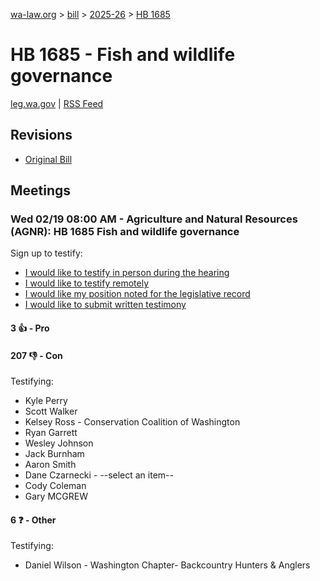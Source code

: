 [wa-law.org](/) > [bill](/bill/) > [2025-26](/bill/2025-26/) > [HB 1685](/bill/2025-26/hb/1685/)

# HB 1685 - Fish and wildlife governance
[leg.wa.gov](https://app.leg.wa.gov/billsummary?BillNumber=1685&Year=2025&Initiative=false) | [RSS Feed](./rss.xml)

## Revisions
* [Original Bill](1/)

## Meetings
### Wed 02/19 08:00 AM - Agriculture and Natural Resources (AGNR): HB 1685 Fish and wildlife governance
Sign up to testify:
* [I would like to testify in person during the hearing](https://app.leg.wa.gov/csi/Testifier/Add?chamber=House&mId=32817&aId=163945&caId=25901&tId=1)
* [I would like to testify remotely](https://app.leg.wa.gov/csi/Testifier/Add?chamber=House&mId=32817&aId=163945&caId=25901&tId=2)
* [I would like my position noted for the legislative record](https://app.leg.wa.gov/csi/Testifier/Add?chamber=House&mId=32817&aId=163945&caId=25901&tId=3)
* [I would like to submit written testimony](https://app.leg.wa.gov/csi/Testifier/Add?chamber=House&mId=32817&aId=163945&caId=25901&tId=4)

#### 3 👍 - Pro

#### 207 👎 - Con
Testifying:
* Kyle Perry
* Scott Walker
* Kelsey Ross - Conservation Coalition of Washington
* Ryan Garrett
* Wesley Johnson
* Jack Burnham
* Aaron Smith
* Dane Czarnecki - --select an item--
* Cody Coleman
* Gary MCGREW

#### 6 ❓ - Other
Testifying:
* Daniel Wilson - Washington Chapter- Backcountry Hunters & Anglers
